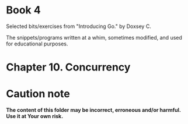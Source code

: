 # Book 4

Selected bits/exercises from "Introducing Go." by Doxsey C.

The snippets/programs written at a whim, sometimes modified, and used for educational purposes.

# Chapter 10. Concurrency

# Caution note

**The content of this folder may be incorrect, erroneous and/or harmful. Use it at Your own risk.**
